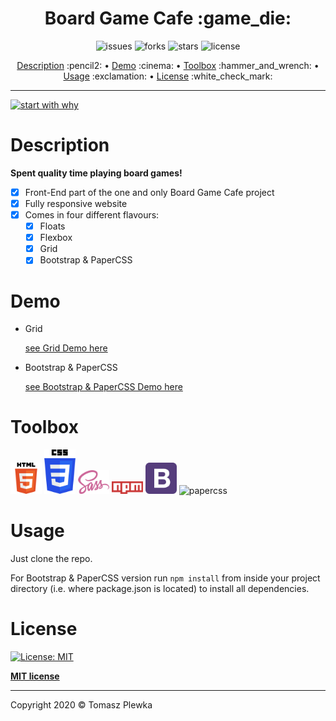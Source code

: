 <div>
    <h1 align="center">Board Game Cafe :game_die: </h1>
    <p align="center">
      <img src="https://img.shields.io/github/issues/tomaszplewka/02_board_game_cafe" alt="issues">
      <img src="https://img.shields.io/github/forks/tomaszplewka/02_board_game_cafe" alt="forks">
      <img src="https://img.shields.io/github/stars/tomaszplewka/02_board_game_cafe" alt="stars">
      <img src="https://img.shields.io/github/license/tomaszplewka/02_board_game_cafe" alt="license">
    </p>
</div>
<p align="center">
    <a href="#description">Description</a> :pencil2: • 
    <a href="#demo">Demo</a> :cinema: •
    <a href="#toolbox">Toolbox</a> :hammer_and_wrench: •
    <a href="#usage">Usage</a> :exclamation: •
    <a href="#license">License</a> :white_check_mark:
</p>

---

[![start with why](https://img.shields.io/badge/start%20with-why%3F-brightgreen.svg?style=flat)](http://www.ted.com/talks/simon_sinek_how_great_leaders_inspire_action)

# Description 

**Spent quality time playing board games!**

- [x] Front-End part of the one and only Board Game Cafe project
- [x] Fully responsive website
- [x] Comes in four different flavours:
  - [x] Floats
  - [x] Flexbox
  - [x] Grid
  - [x] Bootstrap & PaperCSS

# Demo

+ Grid

    [see Grid Demo here](https://github.com/tomaszplewka/02_board_game_cafe/tree/master/03_grid "Grid Demo")
    
+ Bootstrap & PaperCSS

    [see Bootstrap & PaperCSS Demo here](https://github.com/tomaszplewka/02_board_game_cafe/tree/master/04_bootstrap_paper_css "Bootstrap & PaperCSS Demo")

# Toolbox

<p align="">
    <img src="https://github.com/tomaszplewka/02_board_game_cafe/blob/master/imgs/html5-with-wordmark-color.svg" width="50" alt="html5" >
    <img src="https://github.com/tomaszplewka/02_board_game_cafe/blob/master/imgs/css3-seeklogo.com.svg" width="50" alt="css3" >
    <img src="https://github.com/tomaszplewka/02_board_game_cafe/blob/master/imgs/sass-seeklogo.com.svg" width="50" alt="sass" >
    <img src="https://github.com/tomaszplewka/02_board_game_cafe/blob/master/imgs/npm-node-package-manager.svg" width="50" alt="npm" >
    <img src="https://github.com/tomaszplewka/02_board_game_cafe/blob/master/imgs/bootstrap-seeklogo.com.svg" width="50" alt="bootstrap" >
    <img src="https://raw.githubusercontent.com/papercss/papercss/master/docs/static/favicon.ico?raw=true" width="50" alt="papercss" >
</p>

# Usage

Just clone the repo.

For Bootstrap & PaperCSS version run `npm install` from inside your project directory (i.e. where package.json is located) to install all dependencies.

# License

[![License: MIT](https://img.shields.io/badge/License-MIT-green.svg)](https://opensource.org/licenses/MIT)

**[MIT license](http://opensource.org/licenses/mit-license.php)**

---

Copyright 2020 © Tomasz Plewka
